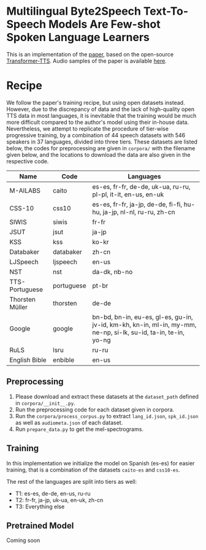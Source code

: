 # Multilingual Byte2Speech Text-To-Speech Models Are Few-shot Spoken Language Learners
This is an implementation of the [paper](), based on the open-source 
[Transformer-TTS](https://github.com/soobinseo/Transformer-TTS). Audio 
samples of the paper is available [here](https://mutiann.github.io/papers/byte2speech).

# Recipe
We follow the paper's training recipe, but using open datasets instead.
However, due to the discrepancy of data and the lack of high-quality open TTS data in
most languages, it is inevitable that the training would be much more difficult
compared to the author's model using their in-house data. Nevertheless, we
attempt to replicate the procedure of tier-wise progressive training, by a combination
of 44 speech datasets with 546 speakers in 37 languages, divided into three tiers. These
datasets are listed below, the codes for preprocessing are given in `corpora/` with the filename given below,
and the locations to download the data are also given in the respective code.

|   Name    |   Code    |   Languages   |
|  ----  | ----  | ---- |
|M-AILABS   |   caito   |   es-es, fr-fr, de-de, uk-ua, ru-ru, pl-pl, it-it, en-us, en-uk|
|CSS-10     |   css10   |   es-es, fr-fr, ja-jp, de-de, fi-fi, hu-hu, ja-jp, nl-nl, ru-ru, zh-cn| 
|SIWIS      |   siwis   |   fr-fr|
|JSUT       |   jsut    |   ja-jp|
|KSS        |   kss     |   ko-kr|
|Databaker  |   databaker|  zh-cn|
|LJSpeech   |   ljspeech|   en-us|
|NST        |   nst     |   da-dk, nb-no|
|TTS-Portuguese|    portuguese| pt-br|
|Thorsten Müller|   thorsten|   de-de|
|Google     |   google  |   bn-bd, bn-in, eu-es, gl-es, gu-in, jv-id, km-kh, kn-in, ml-in, my-mm, ne-np, si-lk, su-id, ta-in, te-in, yo-ng|
|RuLS       |   lsru    |   ru-ru|
|English Bible       |   enbible    |   en-us|

## Preprocessing
1. Please download and extract these datasets at the `dataset_path` defined in `corpora/__init__.py`.
2. Run the preprocessing code for each dataset given in corpora.
3. Run the `corpora/process_corpus.py` to extract `lang_id.json`, `spk_id.json` as well as `audiometa.json`
of each dataset.
4. Run `prepare_data.py` to get the mel-spectrograms. 

## Training
In this implementation we initialize the model on Spanish (es-es) for easier training, 
that is a combination of the datasets `caito-es` and `css10-es`.

The rest of the languages are split into tiers as well: 
* T1: es-es, de-de, en-us, ru-ru
* T2: fr-fr, ja-jp, uk-ua, en-uk, zh-cn
* T3: Everything else

## Pretrained Model
Coming soon